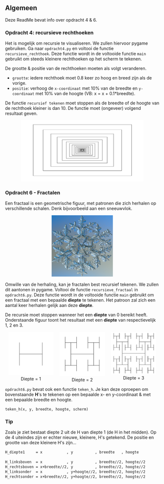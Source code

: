 ## Algemeen
Deze ReadMe bevat info over opdracht 4 & 6.

### Opdracht 4: recursieve rechthoeken
Het is mogelijk om recursie te visualiseren. We zullen hiervoor pygame gebruiken. Ga naar `opdracht4.py` en voltooi de functie `recursieve_rechthoek`. Deze functie wordt in de voltooide functie `main` gebruikt om steeds kleinere rechthoeken op het scherm te tekenen.

De grootte & positie van de rechthoeken moeten als volgt veranderen.
* `grootte`: iedere rechthoek moet 0.8 keer zo hoog en breed zijn als de vorige.
* `positie`: verhoog de `x-coordinaat` met 10% van de breedte en `y-coordinaat` met 10% van de hoogte (VB: x = x + 0.1*breedte). 

De functie `recursief tekenen` moet stoppen als de breedte of de hoogte van de rechthoek kleiner is dan 10. De functie moet (ongeveer) volgend resultaat geven.
<p align="center">
  <img src="afbeeldingen/recursieve_rechthoeken.png" width="400" height="200"/>
</p>

### Opdracht 6 - Fractalen
Een fractaal is een geometrische figuur, met patronen die zich herhalen op verschillende schalen. Denk bijvoorbeeld aan een sneeuwvlok.

<p align="center">
  <img src="afbeeldingen/sneeuwvlok.png" width="200" height="200"/>
</p>

Omwille van de herhaling, kan je fractalen best recursief tekenen. We zullen dit aantonen in pygame. Voltooi de functie `recursieve_fractaal` in `opdracht6.py`. Deze functie wordt in de voltooide functie `main` gebruikt om een fractaal met een bepaalde **diepte** te tekenen. Het patroon zal zich een aantal keer herhalen gelijk aan deze **diepte**.

De recursie moet stoppen wanneer het een **diepte** van 0 bereikt heeft. Onderstaande figuur toont het resultaat met een **diepte** van respectievelijk 1, 2 en 3.

<style>
  .figure-container {
    display: flex;
    justify-content: center;
  }

  .figure {
    margin: 0 10px;
    text-align: center;
  }
</style>

<div class="figure-container">
  <figure class="figure">
    <img src="afbeeldingen/fractaal_1.png">
    <figcaption>Diepte = 1</figcaption>
  </figure>
  <figure class="figure">
    <img src="afbeeldingen/fractaal_2.png">
    <figcaption>Diepte = 2</figcaption>
  </figure>
  <figure class="figure">
    <img src="afbeeldingen/fractaal_3.png">
    <figcaption>Diepte = 3</figcaption>
  </figure>
</div>

`opdracht6.py` bevat ook een functie `teken_h`. Je kan deze oproepen om bovenstaande **H**'s te tekenen op een bepaalde x- en y-coordinaat & met een bepaalde breedte en hoogte.

```
teken_h(x, y, breedte, hoogte, scherm)
```

### Tip
Zoals je ziet bestaat diepte 2 uit de H van diepte 1 (de H in het midden). Op de 4 uiteindes zijn er echter nieuwe, kleinere, H's getekend. De positie en grootte van deze kleinere H's zijn...

```
H_diepte1     = x           , y          , breedte   , hoogte

H_linksboven  = x           , y          , breedte//2, hoogte//2
H_rechtsboven = x+breedte//2, y          , breedte//2, hoogte//2
H_linksonder  = x           , y+hoogte//2, breedte//2, hoogte//2
H_rechtsonder = x+breedte//2, y+hoogte//2, breedte//2, hoogte//2
```